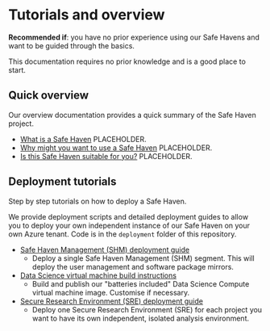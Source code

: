 # Tutorials and overview

**Recommended if**: you have no prior experience using our Safe Havens and want to be guided through the basics.

This documentation requires no prior knowledge and is a good place to start.

## Quick overview

Our overview documentation provides a quick summary of the Safe Haven project.

+ [What is a Safe Haven](quick_overview/what-is-a-safe-haven.md) PLACEHOLDER.
+ [Why might you want to use a Safe Haven](quick_overview/why-might-you-use-a-safe-haven.md) PLACEHOLDER.
+ [Is this Safe Haven suitable for you?](quick_overview/is-this-safe-haven-suitable-for-you.md) PLACEHOLDER.

## Deployment tutorials

Step by step tutorials on how to deploy a Safe Haven.

We provide deployment scripts and detailed deployment guides to allow you to deploy your own independent instance of our Safe Haven on your own Azure tenant. Code is in the `deployment` folder of this repository.

+ [Safe Haven Management (SHM) deployment guide](deployment_tutorials/how-to-deploy-shm.md)
  + Deploy a single Safe Haven Management (SHM) segment. This will deploy the user management and software package mirrors.
+ [Data Science virtual machine build instructions](deployment_tutorials/how-to-customise-dsvm-image.md)
  + Build and publish our "batteries included" Data Science Compute virtual machine image. Customise if necessary.
+ [Secure Research Environment (SRE) deployment guide](deployment_tutorials/how-to-deploy-sre)
  + Deploy one Secure Research Environment (SRE) for each project you want to have its own independent, isolated analysis environment.

